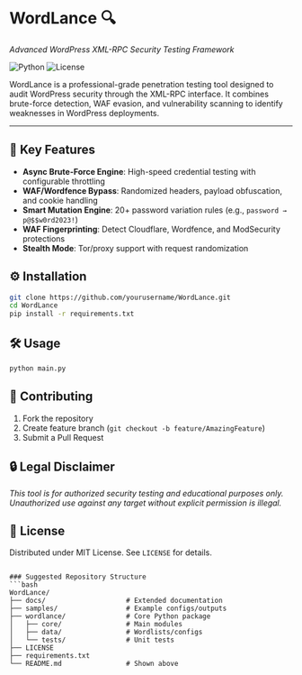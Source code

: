 # WordLance 🔍  
*Advanced WordPress XML-RPC Security Testing Framework*  

![Python](https://img.shields.io/badge/Python-3.8%2B-blue)
![License](https://img.shields.io/badge/License-MIT-green)

WordLance is a professional-grade penetration testing tool designed to audit WordPress security through the XML-RPC interface. It combines brute-force detection, WAF evasion, and vulnerability scanning to identify weaknesses in WordPress deployments.

---

## 🚀 Key Features  
- **Async Brute-Force Engine**: High-speed credential testing with configurable throttling  
- **WAF/Wordfence Bypass**: Randomized headers, payload obfuscation, and cookie handling  
- **Smart Mutation Engine**: 20+ password variation rules (e.g., `password → p@$$w0rd2023!`)  
- **WAF Fingerprinting**: Detect Cloudflare, Wordfence, and ModSecurity protections  
- **Stealth Mode**: Tor/proxy support with request randomization  

## ⚙️ Installation  
```bash
git clone https://github.com/yourusername/WordLance.git
cd WordLance
pip install -r requirements.txt
```

## 🛠️ Usage  
```bash
python main.py 
```

## 🤝 Contributing  
1. Fork the repository  
2. Create feature branch (`git checkout -b feature/AmazingFeature`)  
3. Submit a Pull Request  

## 🔒 Legal Disclaimer  
*This tool is for authorized security testing and educational purposes only.  
Unauthorized use against any target without explicit permission is illegal.*

## 📜 License  
Distributed under MIT License. See `LICENSE` for details.
```

### Suggested Repository Structure  
```bash
WordLance/
├── docs/                    # Extended documentation
├── samples/                 # Example configs/outputs
├── wordlance/               # Core Python package
│   ├── core/                # Main modules
│   ├── data/                # Wordlists/configs
│   └── tests/               # Unit tests
├── LICENSE
├── requirements.txt
└── README.md                # Shown above
```

